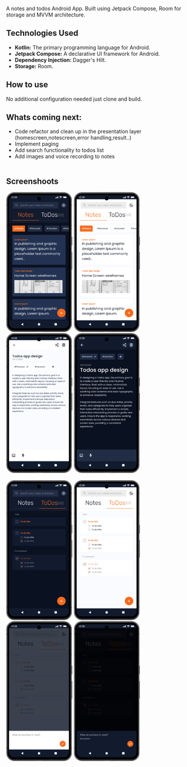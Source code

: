 A notes and todos Android App. Built using Jetpack Compose, Room for storage and MVVM architecture.


## Technologies Used

- **Kotlin:** The primary programming language for Android.
- **Jetpack Compose:** A declarative UI framework for Android.
- **Dependency Injection:** Dagger's Hilt.
- **Storage:** Room.

## How to use

No additional configuration needed just clone and build.



## Whats  coming next:
- Code refactor and clean up in the presentation layer (homescreen,notescreen,error handling,result..)
- Implement paging
- Add search functionality to todos list
- Add images and voice recording to notes
  <br/><br/>
## Screenshoots
<img src="https://github.com/jamalnay/NotesNDTodos/blob/master/screenshots/1.png" alt="Home Screenshoot" width="180"> <img src="https://github.com/jamalnay/NotesNDTodos/blob/master/screenshots/2.png" alt="Home Screenshoot" width="180"> <img src="https://github.com/jamalnay/NotesNDTodos/blob/master/screenshots/3.png" alt="Home Screenshoot" width="180"> <img src="https://github.com/jamalnay/NotesNDTodos/blob/master/screenshots/4.png" alt="Home Screenshoot" width="180">
<br/> <br/>
<img src="https://github.com/jamalnay/NotesNDTodos/blob/master/screenshots/5.png" alt="Home Screenshoot" width="180"> <img src="https://github.com/jamalnay/NotesNDTodos/blob/master/screenshots/6.png" alt="Home Screenshoot" width="180"> <img src="https://github.com/jamalnay/NotesNDTodos/blob/master/screenshots/7.png" alt="Home Screenshoot" width="180"> <img src="https://github.com/jamalnay/NotesNDTodos/blob/master/screenshots/8.png" alt="Home Screenshoot" width="180">